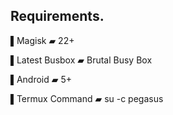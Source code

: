 ## Requirements.
▌Magisk ▰ 22+

▌Latest Busbox ▰ Brutal Busy Box

▌Android ▰ 5+

▌Termux Command ▰ su -c pegasus
